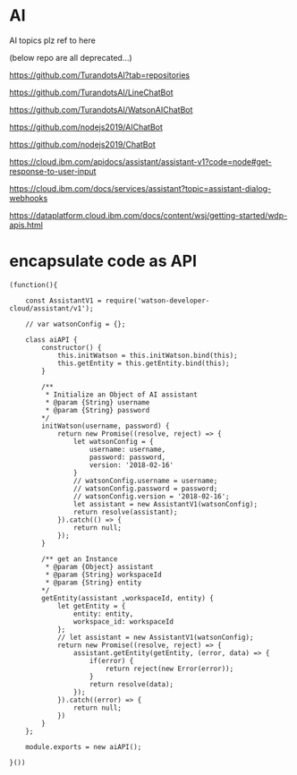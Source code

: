 # AI
AI topics plz ref to here

(below repo are all deprecated...)

https://github.com/TurandotsAI?tab=repositories

https://github.com/TurandotsAI/LineChatBot

https://github.com/TurandotsAI/WatsonAIChatBot

https://github.com/nodejs2019/AIChatBot

https://github.com/nodejs2019/ChatBot

https://cloud.ibm.com/apidocs/assistant/assistant-v1?code=node#get-response-to-user-input

https://cloud.ibm.com/docs/services/assistant?topic=assistant-dialog-webhooks

https://dataplatform.cloud.ibm.com/docs/content/wsj/getting-started/wdp-apis.html

# encapsulate code as API

    (function(){
    
        const AssistantV1 = require('watson-developer-cloud/assistant/v1');
        
        // var watsonConfig = {};

        class aiAPI {
            constructor() {
                this.initWatson = this.initWatson.bind(this);
                this.getEntity = this.getEntity.bind(this); 
            }

            /**
             * Initialize an Object of AI assistant
             * @param {String} username 
             * @param {String} password 
            */
            initWatson(username, password) {
                return new Promise((resolve, reject) => {
                    let watsonConfig = {
                        username: username,
                        password: password,
                        version: '2018-02-16'
                    }
                    // watsonConfig.username = username;
                    // watsonConfig.password = password;
                    // watsonConfig.version = '2018-02-16';
                    let assistant = new AssistantV1(watsonConfig);
                    return resolve(assistant);
                }).catch(() => {
                    return null;
                });
            }

            /** get an Instance
             * @param {Object} assistant
             * @param {String} workspaceId 
             * @param {String} entity 
            */
            getEntity(assistant ,workspaceId, entity) {
                let getEntity = {
                    entity: entity,
                    workspace_id: workspaceId
                };
                // let assistant = new AssistantV1(watsonConfig);
                return new Promise((resolve, reject) => {
                    assistant.getEntity(getEntity, (error, data) => {
                        if(error) {
                            return reject(new Error(error));
                        }
                        return resolve(data);
                    });
                }).catch((error) => {
                    return null;
                })
            }    
        };

        module.exports = new aiAPI();
        
    }())

